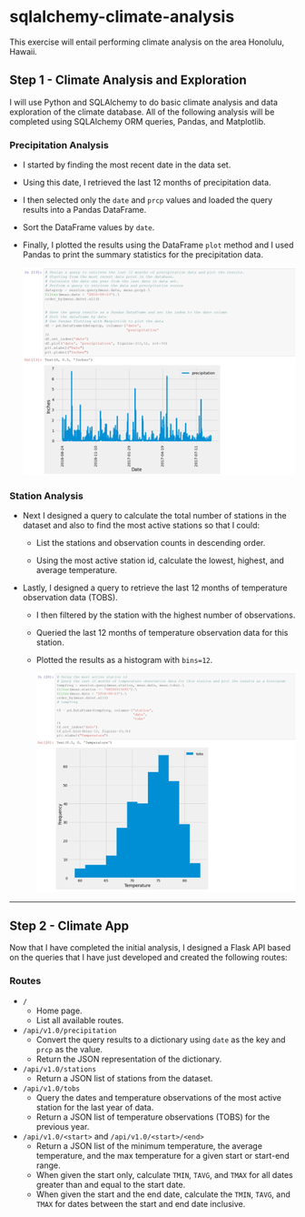 # sqlalchemy-climate-analysis

This exercise will entail performing climate analysis on the area Honolulu, Hawaii.

## 

## Step 1 - Climate Analysis and Exploration

I will use Python and SQLAlchemy to do basic climate analysis and data exploration of the climate database. All of the following analysis will be completed using SQLAlchemy ORM queries, Pandas, and  Matplotlib.

### Precipitation Analysis

- I started by finding the most recent date in the data set.

- Using this date, I retrieved the last 12 months of precipitation data. 

- I then selected only the `date` and `prcp` values and loaded the query results into a Pandas DataFrame.

- Sort the DataFrame values by `date`.

- Finally, I plotted the results using the DataFrame `plot` method and I used Pandas to print the summary statistics for the precipitation data.

  ![precipitation](Images/PrecipAnalysis.png)

  

### Station Analysis

- Next I designed a query to calculate the total number of stations in the dataset and also to find the most active stations so that I could:

  - List the stations and observation counts in descending order.

  - Using the most active station id, calculate the lowest, highest, and average temperature.

    

- Lastly, I designed a query to retrieve the last 12 months of temperature observation data (TOBS).

  - I then filtered by the station with the highest number of observations.

  - Queried the last 12 months of temperature observation data for this station.

  - Plotted the results as a histogram with `bins=12`.

    ![station-histogram](Images/stationanalysis.png)


------

## 

## Step 2 - Climate App

Now that I have completed the initial analysis, I designed a Flask API based on the queries that I have just developed and created the following routes:

### Routes

- `/`
  - Home page.
  - List all available routes.
- `/api/v1.0/precipitation`
  - Convert the query results to a dictionary using `date` as the key and `prcp` as the value.
  - Return the JSON representation of the dictionary.
- `/api/v1.0/stations`
  - Return a JSON list of stations from the dataset.
- `/api/v1.0/tobs`
  - Query the dates and temperature observations of the most active station for the last year of data.
  - Return a JSON list of temperature observations (TOBS) for the previous year.
- `/api/v1.0/<start>` and `/api/v1.0/<start>/<end>`
  - Return a JSON list of the minimum temperature, the average  temperature, and the max temperature for a given start or start-end  range.
  - When given the start only, calculate `TMIN`, `TAVG`, and `TMAX` for all dates greater than and equal to the start date.
  - When given the start and the end date, calculate the `TMIN`, `TAVG`, and `TMAX` for dates between the start and end date inclusive.

